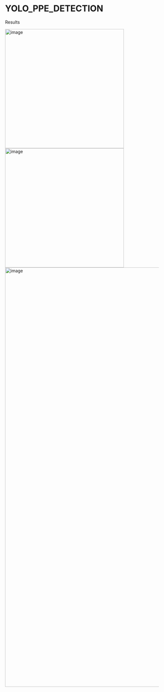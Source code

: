 ﻿# YOLO_PPE_DETECTION

 Results

<img width="389" height="389" alt="image" src="https://github.com/user-attachments/assets/783166f3-a4d1-4e6d-8e86-9c8ab6f3f5d1" />
<img width="389" height="389" alt="image" src="https://github.com/user-attachments/assets/d2f001fc-873f-440b-926e-0793a99f7664" />
<img width="855" height="1368" alt="image" src="https://github.com/user-attachments/assets/5f2b34c8-8365-4b99-b3db-06c737a82170" />
